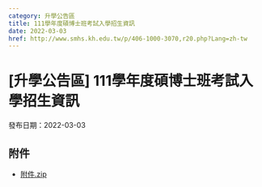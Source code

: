 ```yaml
---
category: 升學公告區
title: 111學年度碩博士班考試入學招生資訊
date: 2022-03-03
href: http://www.smhs.kh.edu.tw/p/406-1000-3070,r20.php?Lang=zh-tw
---
```


# [升學公告區] 111學年度碩博士班考試入學招生資訊

發布日期：2022-03-03



## 附件

- [附件.zip](https://www.smhs.kh.edu.tw/app/index.php?Action=downloadfile&file=WVhSMFlXTm9Mell6TDNCMFlWOHlPREl6WHprMU16ZzFNMTg1TXprM05pNTZhWEE9&fname=DGGGROTSYWQO41XX50LKSWHGRK30OOLKDGUWTSKK4125MLVWKPROVTPOUSSSPKPO)
